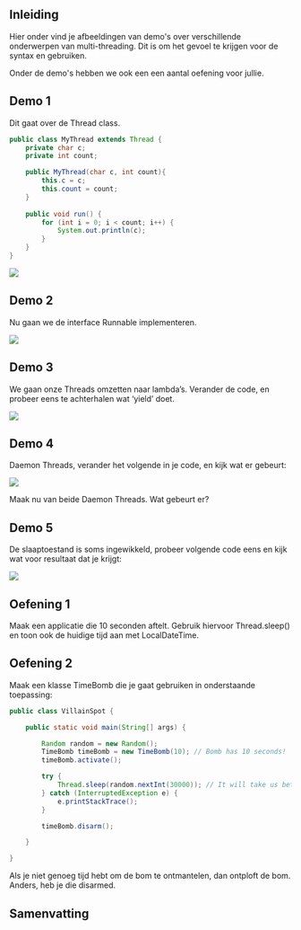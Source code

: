 ## Inleiding

Hier onder vind je afbeeldingen van demo's over verschillende onderwerpen van multi-threading. Dit is om het gevoel te krijgen voor de syntax en gebruiken.

Onder de demo's hebben we ook een een aantal oefening voor jullie.

## Demo 1

Dit gaat over de Thread class.

```java
public class MyThread extends Thread {
	private char c;
	private int count;

	public MyThread(char c, int count){
		this.c = c;
		this.count = count;
	}
	
	public void run() {
		for (int i = 0; i < count; i++) {
			System.out.println(c);
		}
	}
}
```

![](demo1Example.png)

<div style='page-break-after: always;'></div>

## Demo 2

Nu gaan we de interface Runnable implementeren.

![](demo2Example.png)

<div style='page-break-after: always;'></div>

## Demo 3

We gaan onze Threads omzetten naar lambda’s. Verander de code, en probeer eens te achterhalen wat ‘yield’ doet.

![](demo3Example.png)

## Demo 4

Daemon Threads, verander het volgende in je code, en kijk wat er gebeurt:

![](demo4Example.png)

Maak nu van beide Daemon Threads. Wat gebeurt er?

<div style='page-break-after: always;'></div>

## Demo 5

De slaaptoestand is soms ingewikkeld, probeer volgende code eens en kijk wat voor resultaat dat je krijgt:

![](demo5Example.png)

<div style='page-break-after: always;'></div>

## Oefening 1

Maak een applicatie die 10 seconden aftelt. Gebruik hiervoor Thread.sleep() en toon ook de huidige tijd aan met LocalDateTime.

## Oefening 2

Maak een klasse TimeBomb die je gaat gebruiken in onderstaande toepassing:

```java
public class VillainSpot {

    public static void main(String[] args) {

        Random random = new Random();
        TimeBomb timeBomb = new TimeBomb(10); // Bomb has 10 seconds!
        timeBomb.activate();

        try {
            Thread.sleep(random.nextInt(30000)); // It will take us between 0-30 secs to disarm the bomb.
        } catch (InterruptedException e) {
            e.printStackTrace();
        }

        timeBomb.disarm();

    }

}
```

Als je niet genoeg tijd hebt om de bom te ontmantelen, dan ontploft de bom. Anders, heb je die disarmed.

## Samenvatting

